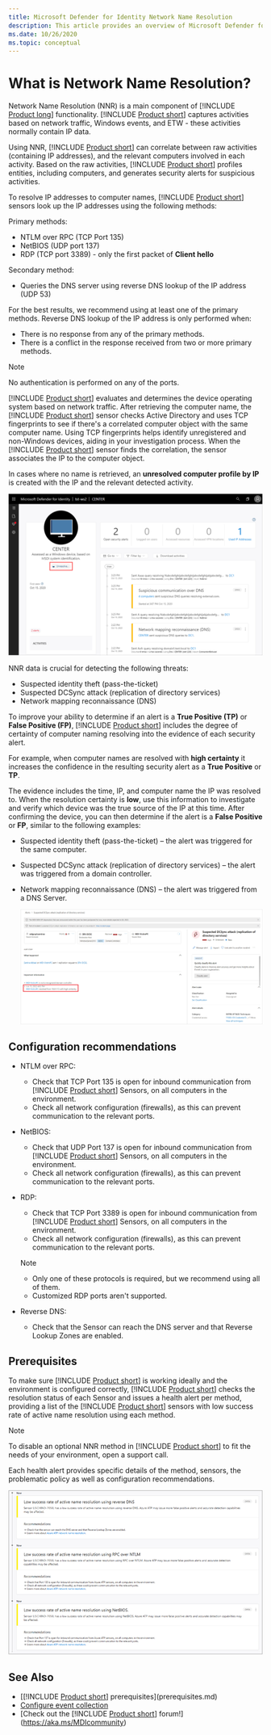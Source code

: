```yaml
---
title: Microsoft Defender for Identity Network Name Resolution
description: This article provides an overview of Microsoft Defender for Identity's Advanced Network Name Resolution functionality and uses.
ms.date: 10/26/2020
ms.topic: conceptual
---
```


# What is Network Name Resolution?

Network Name Resolution (NNR) is a main component of  [!INCLUDE [Product long](includes/product-long.md)] functionality. [!INCLUDE [Product short](includes/product-short.md)] captures activities based on network traffic, Windows events, and ETW - these activities normally contain IP data.

Using NNR, [!INCLUDE [Product short](includes/product-short.md)] can correlate between raw activities (containing IP addresses), and the relevant computers involved in each activity. Based on the raw activities, [!INCLUDE [Product short](includes/product-short.md)] profiles entities, including computers, and generates security alerts for suspicious activities.

To resolve IP addresses to computer names, [!INCLUDE [Product short](includes/product-short.md)] sensors look up the IP addresses using the following methods:

Primary methods:

- NTLM over RPC (TCP Port 135)
- NetBIOS (UDP port 137)
- RDP (TCP port 3389) - only the first packet of **Client hello**

Secondary method:

- Queries the DNS server using reverse DNS lookup of the IP address (UDP 53)

For the best results, we recommend using at least one of the primary methods.
Reverse DNS lookup of the IP address is only performed when:

- There is no response from any of the primary methods.
- There is a conflict in the response received from two or more primary methods.

> [!NOTE]
> No authentication is performed on any of the ports.

[!INCLUDE [Product short](includes/product-short.md)] evaluates and determines the device operating system based on network traffic. After retrieving the computer name, the [!INCLUDE [Product short](includes/product-short.md)] sensor checks Active Directory and uses TCP fingerprints to see if there's a correlated computer object with the same computer name. Using TCP fingerprints helps identify unregistered and non-Windows devices, aiding in your investigation process.
When the [!INCLUDE [Product short](includes/product-short.md)] sensor finds the correlation, the sensor associates the IP to the computer object.

In cases where no name is retrieved, an **unresolved computer profile by IP** is created with the IP and the relevant detected activity.

![Unresolved computer profile.](media/unresolved-computer-profile.png)

NNR data is crucial for detecting the following threats:

- Suspected identity theft (pass-the-ticket)
- Suspected DCSync attack (replication of directory services)
- Network mapping reconnaissance (DNS)

To improve your ability to determine if an alert is a **True Positive (TP)** or **False Positive (FP)**, [!INCLUDE [Product short](includes/product-short.md)] includes the degree of certainty of computer naming resolving into the evidence of each security alert.

For example, when computer names are resolved with  **high certainty** it increases the confidence in the resulting security alert as a **True Positive** or **TP**.

The evidence includes the time, IP, and computer name the IP was resolved to. When the resolution certainty is **low**, use this information to investigate and verify which device was the true source of the IP at this time.
After confirming the device, you can then determine if the alert is a **False Positive** or **FP**, similar to the following examples:

- Suspected identity theft (pass-the-ticket) – the alert was triggered for the same computer.
- Suspected DCSync attack (replication of directory services) – the alert was triggered from a domain controller.
- Network mapping reconnaissance (DNS) – the alert was triggered from a DNS Server.

    [![Evidence certainty.](media/nnr-high-certainty.png)](media/nnr-high-certainty.png#lightbox)

## Configuration recommendations

- NTLM over RPC:
  - Check that TCP Port 135 is open for inbound communication from [!INCLUDE [Product short](includes/product-short.md)] Sensors, on all computers in the environment.
  - Check all network configuration (firewalls), as this can prevent communication to the relevant ports.

- NetBIOS:
  - Check that UDP Port 137 is open for inbound communication from [!INCLUDE [Product short](includes/product-short.md)] Sensors, on all computers in the environment.
  - Check all network configuration (firewalls), as this can prevent communication to the relevant ports.
- RDP:
  - Check that TCP Port 3389 is open for inbound communication from [!INCLUDE [Product short](includes/product-short.md)] Sensors, on all computers in the environment.
  - Check all network configuration (firewalls), as this can prevent communication to the relevant ports.
  >[!NOTE]
  >
  > - Only one of these protocols is required, but we recommend using all of them.
  > - Customized RDP ports aren't supported.

- Reverse DNS:
  - Check that the Sensor can reach the DNS server and that Reverse Lookup Zones are enabled.

## Prerequisites

To make sure [!INCLUDE [Product short](includes/product-short.md)] is working ideally and the environment is configured correctly, [!INCLUDE [Product short](includes/product-short.md)] checks the resolution status of each Sensor and issues a health alert per method, providing a list of the [!INCLUDE [Product short](includes/product-short.md)] sensors with low success rate of active name resolution using each method.

> [!NOTE]
> To disable an optional NNR method in [!INCLUDE [Product short](includes/product-short.md)] to fit the needs of your environment, open a support call.

Each health alert provides specific details of the method, sensors, the problematic policy as well as configuration recommendations.

![Low success rate Network Name Resolution (NNR) alert.](media/nnr-success-rate.png)

## See Also

- [[!INCLUDE [Product short](includes/product-short.md)] prerequisites](prerequisites.md)
- [Configure event collection](configure-event-collection.md)
- [Check out the [!INCLUDE [Product short](includes/product-short.md)] forum!](<https://aka.ms/MDIcommunity>)
